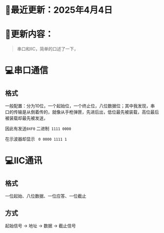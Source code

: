 # 📅最近更新：2025年4月4日

# 📑更新内容：

> 串口和IIC，简单的口述了一下，



# 💻串口通信

## 格式

一般配置：分为10位，一个起始位，一个终止位，八位数据位；其中我发现，串口的传输是从倒着传的，就像从手枪弹匣，先进后出，低位最先被装载，高位最后被装载却最先被发送，

因此有发送`0XF0` 二进制` 1111 0000`

在示波器却显示 ` 0 0000 1111 1` 

# 💻IIC通讯

## 格式

一位起始、八位数据、一位应答、一位截止

## 方式

起始信号 → 地址 → 数据 → 截止信号


